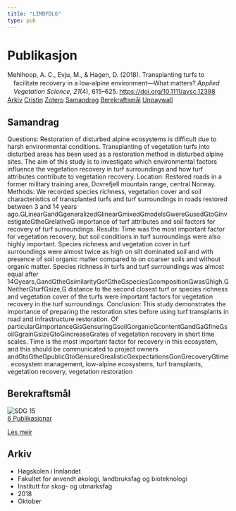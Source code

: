 ```yaml
---
title: "LIMBFDL6"
type: pub
---
```

<h1>Publikasjon</h1>
<article id="csl-bib-container-LIMBFDL6" class="csl-bib-container">
  <div class="csl-bib-body" style="line-height: 1.35; padding-left: 1em; text-indent:-1em;">
  <div class="csl-entry">Mehlhoop, A. C., Evju, M., &amp; Hagen, D. (2018). Transplanting turfs to facilitate recovery in a low&#x2010;alpine environment&#x2014;What matters? <i>Applied Vegetation Science</i>, <i>21</i>(4), 615&#x2013;625. <a href="https://doi.org/10.1111/avsc.12398">https://doi.org/10.1111/avsc.12398</a></div>
</div>
  <div class="csl-bib-buttons">
    <a href="#taxonomy-article-LIMBFDL6" class="csl-bib-button">Arkiv</a>
    <a href="https://app.cristin.no/results/show.jsf?id=1620533" alt="Cristin URL" class="csl-bib-button">Cristin</a>
    <a href="http://zotero.org/groups/5402882/items/LIMBFDL6" alt="Zotero URL" class="csl-bib-button">Zotero</a>
    <a href="#abstract-article-LIMBFDL6" class="csl-bib-button">Samandrag</a>
    <a href="#sdg-article-LIMBFDL6" class="csl-bib-button">Berekraftsmål</a>
    <a href="https://doi.org/10.1111/avsc.12398" class="csl-bib-button">Unpaywall</a>
  </div>
  <div id="csl-bib-meta-container-LIMBFDL6"></div>
</article>
<div id="csl-bib-meta-LIMBFDL6" class="csl-bib-meta">
  <article id="abstract-article-LIMBFDL6" class="abstract-article">
    <h1>Samandrag</h1>
    Questions: Restoration of disturbed alpine ecosystems is difficult due to harsh environmental conditions. Transplanting of vegetation turfs into disturbed areas has been used as a restoration method in disturbed alpine sites. The aim of this study is to investigate which environmental factors influence the vegetation recovery in turf surroundings and how turf attributes contribute to vegetation recovery. Location: Restored roads in a former military training area, Dovrefjell mountain range, central Norway. Methods: We recorded species richness, vegetation cover and soil characteristics of transplanted turfs and turf surroundings in roads restored between 3 and 14 years ago.Linearandgeneralizedlinearmixedmodelswereusedtoinvestigatetherelative importance of turf attributes and soil factors for recovery of turf surroundings. Results: Time was the most important factor for vegetation recovery, but soil conditions in turf surroundings were also highly important. Species richness and vegetation cover in turf surroundings were almost twice as high on silt dominated soil and with presence of soil organic matter compared to on coarser soils and without organic matter. Species richness in turfs and turf surroundings was almost equal after 14years,andthesimilarityofthespeciescompositionwashigh.Neitherturfsize, distance to the second closest turf or species richness and vegetation cover of the turfs were important factors for vegetation recovery in the turf surroundings. Conclusion: This study demonstrates the importance of preparing the restoration sites before using turf transplants in road and infrastructure restoration. Of particularimportanceisensuringsoilorganiccontentandafinesoilgrainsizetoincreaserates of vegetation recovery in short time scales. Time is the most important factor for recovery in this ecosystem, and this should be communicated to project owners andtothepublictoensurerealisticexpectationsonrecoverytime. ecosystem management, low-alpine ecosystems, turf transplants, vegetation recovery, vegetation restoration
  </article>
  <article id="sdg-article-LIMBFDL6" class="sdg-article">
    <h1>Berekraftsmål</h1>
    <div class="sdg-container"><div id="sdg15" class="sdg"> <img src="{{< params subfolder >}}images/sdg/sdg15_no.png" class="image" alt="SDG 15"> <div class="sdg-overlay"> <a href="{{< params subfolder >}}no/archive/?sdg=15#archive" class="sdg-publication-count"><span>6</span> Publikasjonar</a> <p><a href="NA" class="sdg-read-more">Les meir</a></p> </div> </div></div>
  </article>
  <article id="taxonomy-article-LIMBFDL6" class="taxonomy-article">
    <h1>Arkiv</h1>
    <ul>
      <li>Høgskolen i Innlandet</li>
      <li>Fakultet for anvendt økologi, landbruksfag og bioteknologi</li>
      <li>Institutt for skog- og utmarksfag</li>
      <li>2018</li>
      <li>Oktober</li>
    </ul>
  </article>
</div>
